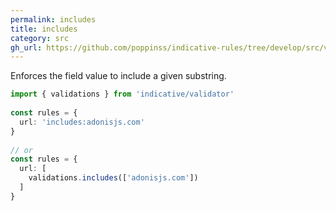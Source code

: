 ```yaml
---
permalink: includes
title: includes
category: src
gh_url: https://github.com/poppinss/indicative-rules/tree/develop/src/validations/string/includes.ts
---
```


Enforces the field value to include a given substring.
 
```ts
import { validations } from 'indicative/validator'
 
const rules = {
  url: 'includes:adonisjs.com'
}
 
// or
const rules = {
  url: [
    validations.includes(['adonisjs.com'])
  ]
}
```